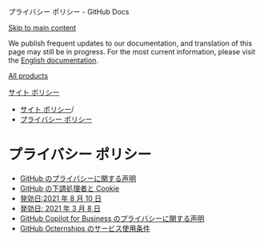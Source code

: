 プライバシー ポリシー - GitHub Docs

[Skip to main content](#main-content)

We publish frequent updates to our documentation, and translation of this page may still be in progress. For the most current information, please visit the [English documentation](/en).

[All products](/ja)

[サイト ポリシー](/ja/site-policy)

* [サイト ポリシー](/ja/site-policy)/
* [プライバシー ポリシー](/ja/site-policy/privacy-policies)

プライバシー ポリシー
==========

* [GitHub のプライバシーに関する声明](/ja/site-policy/privacy-policies/github-privacy-statement)
* [GitHub の下請処理者と Cookie](/ja/site-policy/privacy-policies/github-subprocessors-and-cookies)
* [発効日:2021 年 8 月 10 日](/ja/site-policy/privacy-policies/github-codespaces-privacy-statement)
* [発効日: 2021 年 3 月 8 日](/ja/site-policy/privacy-policies/github-candidate-privacy-policy)
* [GitHub Copilot for Business のプライバシーに関する声明](/ja/site-policy/privacy-policies/github-copilot-for-business-privacy-statement)
* [GitHub Octernships のサービス使用条件](/ja/site-policy/privacy-policies/github-octernships-terms-of-service)
